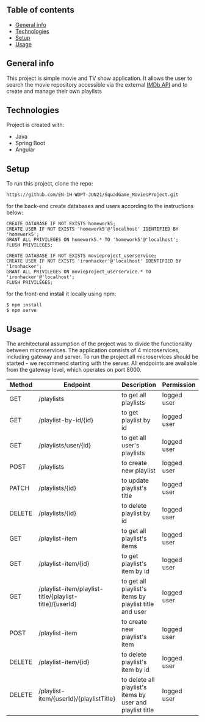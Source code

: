 ## Table of contents
* [General info](#general-info)
* [Technologies](#technologies)
* [Setup](#setup)
* [Usage](#usage)

## General info
This project is simple movie and TV show application. 
It allows the user to search the movie repository accessible via the external [IMDb API](https://imdb-api.com/api) and to create and manage their own playlists
	
## Technologies
Project is created with:
* Java
* Spring Boot
* Angular
	
## Setup
To run this project, clone the repo:
```
https://github.com/EN-IH-WDPT-JUN21/SquadGame_MoviesProject.git
```
for the back-end create databases and users according to the instructions below:
```
CREATE DATABASE IF NOT EXISTS homework5;
CREATE USER IF NOT EXISTS 'homework5'@'localhost' IDENTIFIED BY 'homework5';
GRANT ALL PRIVILEGES ON homework5.* TO 'homework5'@'localhost';
FLUSH PRIVILEGES;
```
```
CREATE DATABASE IF NOT EXISTS movieproject_userservice;
CREATE USER IF NOT EXISTS 'ironhacker'@'localhost' IDENTIFIED BY '1ronhacker';
GRANT ALL PRIVILEGES ON movieproject_userservice.* TO 'ironhacker'@'localhost';
FLUSH PRIVILEGES;
```

for the front-end install it locally using npm:

```
$ npm install
$ npm serve
```

## Usage
The architectural assumption of the project was to divide the functionality between microservices. The application consists of 4 microservices, including gateway and server. To run the project all microservices should be started - we recommend starting with the server. All endpoints are available from the gateway level, which operates on port 8000.

Method | Endpoint             | Description                  | Permission
------ | -------------------- | ---------------------------- | ----------------
GET    | /playlists           | to get all playlists         | logged user
GET    | /playlist-by-id/{id} | to get playlist by id        | logged user
GET    | /playlists/user/{id} | to get all user's playlists  | logged user
POST   | /playlists           | to create new playlist       | logged user
PATCH  | /playlists/{id}      | to update playlist's title   | logged user
DELETE | /playlists/{id}      | to delete playlist by id     | logged user
GET    | /playlist-item       | to get all playlist's items  | logged user
GET    | /playlist-item/{id}  | to get playlist's item by id | logged user
GET    | /playlist-item/playlist-title/{playlist-title}/{userId} | to get all playlist's items by playlist title and user | logged user
POST   | /playlist-item       | to create new playlist's item | logged user
DELETE | /playlist-item/{id}      | to delete playlist's item by id | logged user
DELETE | /playlist-item/{userId}/{playlistTitle} | to delete all playlist's items by user and playlist title | logged user



